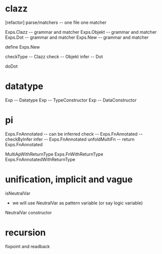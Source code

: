 # clazz

[refactor] parse/matchers -- one file one matcher

Exps.Clazz -- grammar and matcher
Exps.Objekt -- grammar and matcher
Exps.Dot -- grammar and matcher
Exps.New -- grammar and matcher

define Exps.New

checkType -- Clazz
check -- Objekt
infer -- Dot

doDot

# datatype

Exp -- Datatype
Exp -- TypeConstructor
Exp -- DataConstructor

# pi

Exps.FnAnnotated -- can be inferred
check -- Exps.FnAnnotated -- checkByInfer
infer -- Exps.FnAnnotated
unfoldMultiFn -- return Exps.FnAnnotated

MultiApWithReturnType
Exps.FnWithReturnType
Exps.FnAnnotatedWithReturnType

# unification, implicit and vague

isNeutralVar

- we will use NeutralVar as pattern variable (or say logic variable)

NeutralVar constructor

# recursion

fixpoint and readback
